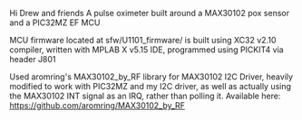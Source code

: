 Hi Drew and friends
A pulse oximeter built around a MAX30102 pox sensor and a PIC32MZ EF MCU

MCU firmware located at sfw/U1101_firmware/ is built using XC32 v2.10 compiler, written with MPLAB X v5.15 IDE, programmed using PICKIT4 via header J801

Used aromring's MAX30102_by_RF library for MAX30102 I2C Driver, heavily modified to work with PIC32MZ and my I2C driver, as well as actually using the MAX30102 INT signal as an IRQ, rather than polling it. Available here: https://github.com/aromring/MAX30102_by_RF
